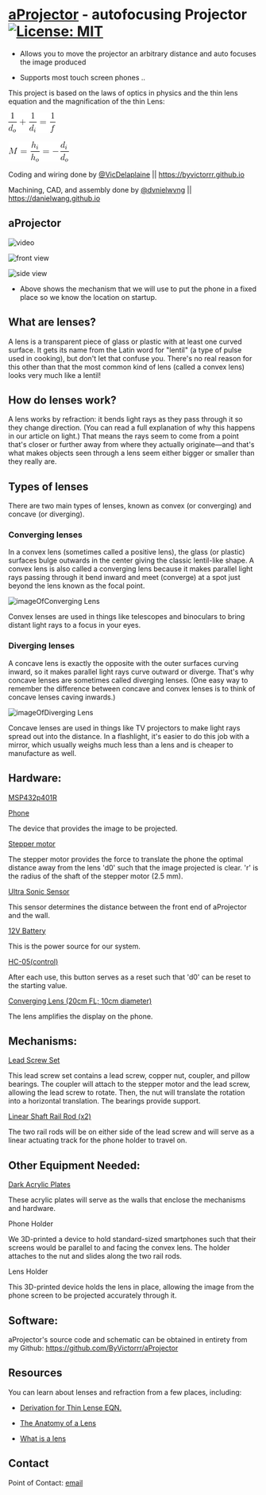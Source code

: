 # [aProjector](https://github.com/ByVictorrr/VanD/tree/master/aProjector) - autofocusing Projector [![License: MIT](https://img.shields.io/badge/License-MIT-yellow.svg)](https://github.com/ByVictorrr/aProjector/blob/master/LICENSE.md)

* Allows you to move the projector an arbitrary distance and auto focuses the image produced 

* Supports most touch screen phones ..


This project is based on the laws of optics in physics and the thin lens equation and the magnification of the thin Lens:

![Thin Lens](https://github.com/ByVictorrr/aProjector/blob/master/images/CodeCogsEqn.gif)

![Magnification single](https://github.com/ByVictorrr/aProjector/blob/master/images/MagEqn.gif)


Coding and wiring done by [@VicDelaplaine](https://twitter.com/VicDelaplaine) || https://byvictorrr.github.io

Machining, CAD, and assembly done by [@dvnielwvng](https://twitter.com/dvnielwvng?lang=en) || https://danielwang.github.io


## aProjector 

![video](https://github.com/ByVictorrr/aProjector/blob/master/images/operation.gif)

![front
view](https://github.com/ByVictorrr/aProjector/blob/master/images/front_view.jpg)

![side
view](https://github.com/ByVictorrr/aProjector/blob/master/images/side_view.jpg)



* Above shows the mechanism that we will use to put the phone in a fixed place
so we know the location on startup.


## What are lenses?

A lens is a transparent piece of glass or plastic with at least one curved surface. It gets its name from the Latin word for "lentil" (a type of pulse used in cooking), but don't let that confuse you. There's no real reason for this other than that the most common kind of lens (called a convex lens) looks very much like a lentil!

## How do lenses work?

A lens works by refraction: it bends light rays as they pass through it so they change direction. (You can read a full explanation of why this happens in our article on light.) That means the rays seem to come from a point that's closer or further away from where they actually originate—and that's what makes objects seen through a lens seem either bigger or smaller than they really are.


## Types of lenses

There are two main types of lenses, known as convex (or converging) and concave (or diverging).

### Converging lenses

In a convex lens (sometimes called a positive lens), the glass (or plastic) surfaces bulge outwards in the center giving the classic lentil-like shape. A convex lens is also called a converging lens because it makes parallel light rays passing through it bend inward and meet (converge) at a spot just beyond the lens known as the focal point.

![imageOfConverging Lens](http://www.bbc.co.uk/staticarchive/756eb0a415fa7500e0035e75af0a9428fe0ffc84.jpg)

Convex lenses are used in things like telescopes and binoculars to bring distant light rays to a focus in your eyes.

### Diverging lenses

A concave lens is exactly the opposite with the outer surfaces curving inward, so it makes parallel light rays curve outward or diverge. That's why concave lenses are sometimes called diverging lenses. (One easy way to remember the difference between concave and convex lenses is to think of concave lenses caving inwards.)

![imageOfDiverging Lens](http://www.physics.usyd.edu.au/teach_res/hsp/sp/mod31/m31_diverging_files/image127.png)

Concave lenses are used in things like TV projectors to make light rays spread out into the distance. In a flashlight, it's easier to do this job with a mirror, which usually weighs much less than a lens and is cheaper to manufacture as well.

## Hardware:

[MSP432p401R](https://www.amazon.com/Arduino-Pro-Mini-328-16MHz/dp/B004G53J5I)


[Phone](https://www.amazon.com/BLU-Advance-Unlocked-Smartphone-Black/dp/B072N6BD9V/ref=sr_1_1?s=electronics&ie=UTF8&qid=1531204782&sr=1-1&keywords=cheap+phone)

The device that provides the image to be projected.

[Stepper motor](https://www.amazon.com/Longruner-Stepper-Uln2003-arduino-LK67/dp/B015RQ97W8/ref=sr_1_4?s=electronics&ie=UTF8&qid=1531204743&sr=1-4&keywords=stepper+motor)

The stepper motor provides the force to translate the phone the optimal distance away from the lens 'd0' such that the image projected is clear. 'r' is the radius of the shaft of the stepper motor (2.5 mm).

[Ultra Sonic Sensor](https://www.amazon.com/Ultrasonic-Distance-Measuring-Compatible-Duemilanove/dp/B00SXZWMCS/ref=sr_1_6?s=electronics&ie=UTF8&qid=1531204694&sr=1-6&keywords=ultrasonic+sensor<Paste>)

This sensor determines the distance between the front end of aProjector and the wall.

[12V Battery](https://www.amazon.com/Energizer-Alkaline-General-Purpose-Battery/dp/B00003IE4E/ref=sr_1_4?s=electronics&ie=UTF8&qid=1531616254&sr=1-4&keywords=9V+Battery+with+DC)
 
This is the power source for our system.
 
[HC-05(control)](https://www.amazon.com/)

After each use, this button serves as a reset such that 'd0' can be reset to the starting value.

[Converging Lens (20cm FL; 10cm diameter)](https://www.amazon.com/Eisco-Piece-Premium-Optical-Diameter/dp/B00BIKGMZ8/ref=sr_1_2?ie=UTF8&qid=1531337023&sr=8-2&keywords=converging+lens)

The lens amplifies the display on the phone.


## Mechanisms:

[Lead Screw Set](https://www.amazon.com/BIQU-Copper-Coupler-Bearing-Printer/dp/B01H1QGGEE/ref=sr_1_3?ie=UTF8&qid=1532975365&sr=8-3&keywords=8mm+screw+rod#feature-bullets-btf)

This lead screw set contains a lead screw, copper nut, coupler, and pillow bearings. The coupler will attach to the stepper motor and the lead screw, allowing the lead screw to rotate. Then, the nut will translate the rotation into a horizontal translation. The bearings provide support.

[Linear Shaft Rail Rod (x2)](https://www.amazon.com/dp/B07G14C2BB/ref=sr_1_12?s=industrial&ie=UTF8&qid=1532984316&sr=1-12&keywords=Linear+Shaft+Rail+Rod+Bearing+Slide+Support+300+mm)

The two rail rods will be on either side of the lead screw and will serve as a linear actuating track for the phone holder to travel on. 


## Other Equipment Needed:

[Dark Acrylic Plates](https://www.interstateplastics.com/Acrylic-Bronze-2370-Extruded-Paper-masked-transparent-11-Sheet-ACRZ0EFSH.php?sku=ACRZ0EFSH&vid=20180730225032-4p&dim2=6&dim3=15&thickness=0.236&qty=2)

These acrylic plates will serve as the walls that enclose the mechanisms and hardware.

Phone Holder

We 3D-printed a device to hold standard-sized smartphones such that their screens would be parallel to and facing the convex lens. The holder attaches to the nut and slides along the two rail rods.

Lens Holder

This 3D-printed device holds the lens in place, allowing the image from the phone screen to be projected accurately through it.

## Software:

aProjector's source code and schematic can be obtained in entirety from my Github: https://github.com/ByVictorrr/aProjector


## Resources
You can learn about lenses and refraction from a few places, including:

* [Derivation for Thin Lense EQN.](http://www.physics.louisville.edu/cldavis/phys299/notes/lo_lenses.html)

* [The Anatomy of a Lens](http://www.physicsclassroom.com/class/refrn/Lesson-5/The-Anatomy-of-a-Lens)

* [What is a lens](https://www.explainthatstuff.com/lenses.html)

## Contact
Point of Contact: [email](vdelaplainess@gmail.com)



